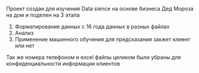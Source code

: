 Проект создан для изучения Data sience на основе бизнеса Дед Мороза на дом и поделен на 3 этапа
1. Форматирование данных с 16 года данных в разных файлах
2. Анализ
3. Применение машинного обучения для предсказания закжет клиент или нет

Так же номера телефоном и excel файлы целиком были убраны для конфиденциальности информации клиентов
